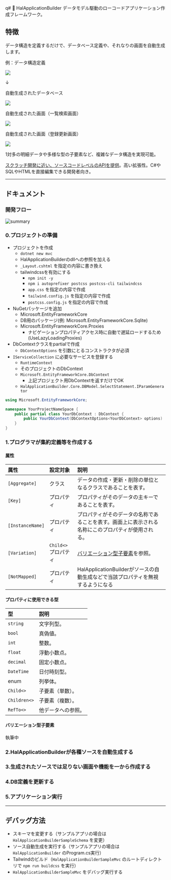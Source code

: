 q# :cherry_blossom: HalApplicationBuilder
データモデル駆動のローコードアプリケーション作成フレームワーク。

## 特徴
データ構造を定義するだけで、データベース定義や、それなりの画面を自動生成します。

例：データ構造定義

![](README_files/2023-01-21-14-33-12.png)

↓

自動生成されたデータベース

![](README_files/2023-01-21-14-47-39.png)

自動生成された画面（一覧検索画面）

![](README_files/2023-01-21-14-49-04.png)

自動生成された画面（登録更新画面）

![](README_files/2023-01-21-14-56-49.png)

1対多の明細データや多様な型の子要素など、複雑なデータ構造を実現可能。

[スクラッチ開発に近い、ソースコードレベルのAPIを提供](#開発フロー)。高い拡張性。C#やSQLやHTMLを直接編集できる開発者向き。

---
## ドキュメント
### 開発フロー
![summary](README_files/README.drawio.svg)

### 0.プロジェクトの準備
- プロジェクトを作成
  - `dotnet new mvc`
  - HalApplicationBuilderのdllへの参照を加える
  - `_Layout.cshtml` を指定の内容に書き換え
  - tailwindcssを有効にする
    - `npm init -y`
    - `npm i autoprefixer postcss postcss-cli tailwindcss`
    - `app.css` を指定の内容で作成
    - `tailwind.config.js` を指定の内容で作成
    - `postcss.config.js` を指定の内容で作成
- NuGetパッケージを追加
  - Microsoft.EntityFrameworkCore
  - DB用のパッケージ(例: Microsoft.EntityFrameworkCore.Sqlite)
  - Microsoft.EntityFrameworkCore.Proxies
    - ナビゲーションプロパティアクセス時に自動で遅延ロードするため(UseLazyLoadingProxies)
- DbContextクラスをpartialで作成
  - `DbContextOptions` を引数にとるコンストラクタが必須
- `IServiceCollection` に必要なサービスを登録する
  - `RuntimeContext`
  - そのプロジェクトのDbContext
  - `Microsoft.EntityFrameworkCore.DbContext`
    - 上記プロジェクト用DbContextを返すだけでOK
  - `HalApplicationBuilder.Core.DBModel.SelectStatement.IParamGenerator`

```cs
using Microsoft.EntityFrameworkCore;

namespace YourProjectNameSpace {
    public partial class YourDbContext : DbContext {
        public YourDbContext(DbContextOptions<YourDbContext> options) : base(options) { }
    }
}
```

### 1.プログラマが集約定義等を作成する

#### 属性

| 属性             | 設定対象             | 説明                                                                                               |
| :--------------- | :------------------- | :------------------------------------------------------------------------------------------------- |
| `[Aggregate]`    | クラス               | データの作成・更新・削除の単位となるクラスであることを表す。                                       |
| `[Key]`          | プロパティ           | プロパティがそのデータの主キーであることを表す。                                                   |
| `[InstanceName]` | プロパティ           | プロパティがそのデータの名称であることを表す。画面上に表示される名称にこのプロパティが使用される。 |
| `[Variation]`    | `Child<>` プロパティ | [バリエーション型子要素](#バリエーション型子要素)を参照。                                          |
| `[NotMapped]`    | プロパティ           | HalApplicationBuilderがソースの自動生成などで当該プロパティを無視するようになる                    |

#### プロパティに使用できる型

| 型           | 説明               |
| :----------- | :----------------- |
| `string`     | 文字列型。         |
| `bool`       | 真偽値。           |
| `int`        | 整数。             |
| `float`      | 浮動小数点。       |
| `decimal`    | 固定小数点。       |
| `DateTime`   | 日付時刻型。       |
| enum         | 列挙体。           |
| `Child<>`    | 子要素（単数）。   |
| `Children<>` | 子要素（複数）。   |
| `RefTo<>`    | 他データへの参照。 |

#### バリエーション型子要素
執筆中

### 2.HalApplicationBuilderが各種ソースを自動生成する
### 3.生成されたソースでは足りない画面や機能を一から作成する
### 4.DB定義を更新する
### 5.アプリケーション実行

---
## デバッグ方法
- スキーマを変更する（サンプルアプリの場合は `HalApplicationBuilderSampleSchema` を変更）
- ソース自動生成を実行する（サンプルアプリの場合は `HalApplicationBuilder` のProgram.cs実行）
- Tailwindのビルド（`HalApplicationBuilderSampleMvc` のルートディレクトリで `npm run buildcss` を実行）
- `HalApplicationBuilderSampleMvc` をデバッグ実行する
